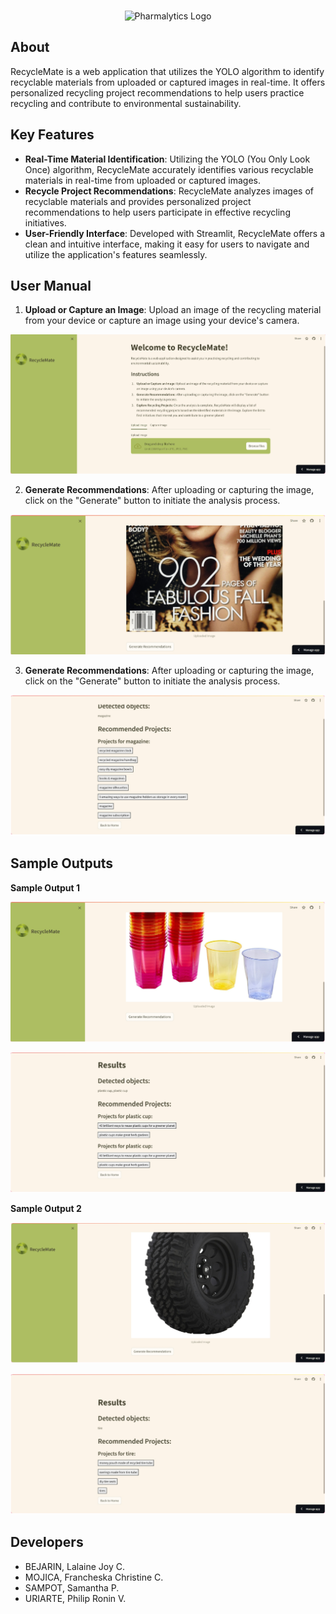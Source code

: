 <br />
<p align="center">
  <a>
    <img src="/RecycleMateLogo.ico" width="100" alt="Pharmalytics Logo">
  </a>
</p>


## About

RecycleMate is a web application that utilizes the YOLO algorithm to identify recyclable materials from uploaded or captured images in real-time. 
It offers personalized recycling project recommendations to help users practice recycling and contribute to environmental sustainability.


## Key Features

- **Real-Time Material Identification**: Utilizing the YOLO (You Only Look Once) algorithm, RecycleMate accurately identifies various recyclable materials in real-time from uploaded or captured images.
- **Recycle Project Recommendations**: RecycleMate analyzes images of recyclable materials and provides personalized project recommendations to help users participate in effective recycling initiatives.
- **User-Friendly Interface**: Developed with Streamlit, RecycleMate offers a clean and intuitive interface, making it easy for users to navigate and utilize the application's features seamlessly.


## User Manual

1. **Upload or Capture an Image**: Upload an image of the recycling material from your device or capture an image using your device's camera. 

![User Manual 1](/readme-files/user-manual1.png?raw=true)

2. **Generate Recommendations**: After uploading or capturing the image, click on the "Generate" button to initiate the analysis process.

![User Manual 2](/readme-files/user-manual2.png?raw=true)

3. **Generate Recommendations**: After uploading or capturing the image, click on the "Generate" button to initiate the analysis process.

![User Manual 3](/readme-files/user-manual3.png?raw=true)


## Sample Outputs

**Sample Output 1**

![Sample Output 1](/readme-files/sample-output1.png?raw=true)

![Sample Output 1.1](/readme-files/sample-output2.png?raw=true)

**Sample Output 2**

![Sample Output 2](/readme-files/sample-output3.png?raw=true)

![Sample Output 2.1](/readme-files/sample-output4.png?raw=true)


## Developers

- BEJARIN, Lalaine Joy C.
- MOJICA, Francheska Christine C.
- SAMPOT, Samantha P.
- URIARTE, Philip Ronin V.

